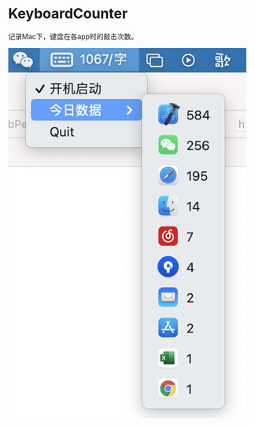 # KeyboardCounter
记录Mac下，键盘在各app时的敲击次数。


 ![效果截图](https://github.com/FMR-Murphy/KeyboardCounter/blob/master/source/截屏.png)
